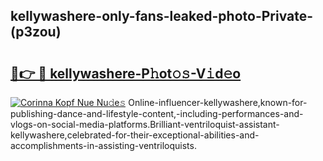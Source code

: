 ## kellywashere-only-fans​-leaked-photo​-Private-(p3zou)


# <h2><a href="https://mediaupload.pro?title=kellywashere&ref=git">🔗👉 🔴 kellywashere-P𝚑ot𝚘𝚜-V𝚒d𝚎o</a></h2>

[![Corinna Kopf Nue Nu𝚍e𝚜](https://i.imgur.com/0qMVB7G.gif)](https://mediaupload.pro?title=kellywashere&ref=git)
Online-influencer-kellywashere,known-for-publishing-dance-and-lifestyle-content,-including-performances-and-vlogs-on-social-media-platforms.Brilliant-ventriloquist-assistant-kellywashere,celebrated-for-their-exceptional-abilities-and-accomplishments-in-assisting-ventriloquists.  